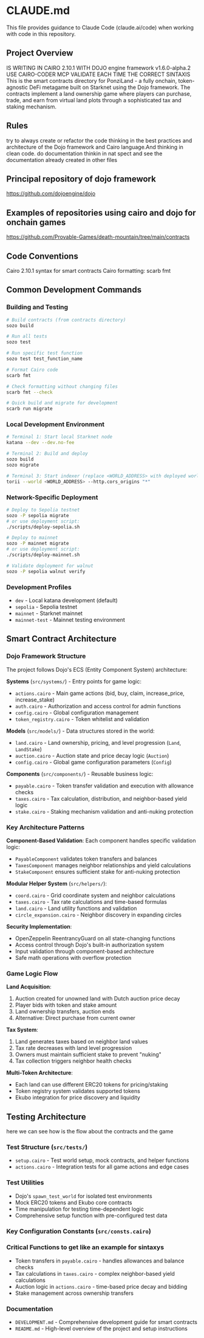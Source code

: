 # CLAUDE.md

This file provides guidance to Claude Code (claude.ai/code) when working with code in this repository.

## Project Overview
IS WRITING IN CAIRO 2.10.1 WITH DOJO engine framework v1.6.0-alpha.2
USE CAIRO-CODER MCP 
VALIDATE EACH TIME THE CORRECT SINTAXIS
This is the smart contracts directory for PonziLand - a fully onchain, token-agnostic DeFi metagame built on Starknet using the Dojo framework. The contracts implement a land ownership game where players can purchase, trade, and earn from virtual land plots through a sophisticated tax and staking mechanism.


## Rules
try to always create or refactor the code thinking in the best practices and architecture of the Dojo framework and Cairo language.And thinking in clean code.
do documentation thinkin in nat spect and see the documentation already created in other files

## Principal repository of dojo framework
https://github.com/dojoengine/dojo

## Examples of repositories using cairo and dojo for onchain games
https://github.com/Provable-Games/death-mountain/tree/main/contracts

## Code Conventions
Cairo 2.10.1 syntax for smart contracts
Cairo formatting: scarb fmt


## Common Development Commands

### Building and Testing
```bash
# Build contracts (from contracts directory)
sozo build

# Run all tests
sozo test

# Run specific test function
sozo test test_function_name

# Format Cairo code
scarb fmt

# Check formatting without changing files
scarb fmt --check

# Quick build and migrate for development
scarb run migrate
```

### Local Development Environment
```bash
# Terminal 1: Start local Starknet node
katana --dev --dev.no-fee

# Terminal 2: Build and deploy
sozo build
sozo migrate

# Terminal 3: Start indexer (replace <WORLD_ADDRESS> with deployed world address)
torii --world <WORLD_ADDRESS> --http.cors_origins "*"
```

### Network-Specific Deployment
```bash
# Deploy to Sepolia testnet
sozo -P sepolia migrate
# or use deployment script:
./scripts/deploy-sepolia.sh

# Deploy to mainnet
sozo -P mainnet migrate
# or use deployment script:
./scripts/deploy-mainnet.sh

# Validate deployment for walnut
sozo -P sepolia walnut verify
```

### Development Profiles
- `dev` - Local katana development (default)
- `sepolia` - Sepolia testnet
- `mainnet` - Starknet mainnet
- `mainnet-test` - Mainnet testing environment

## Smart Contract Architecture

### Dojo Framework Structure
The project follows Dojo's ECS (Entity Component System) architecture:

**Systems** (`src/systems/`) - Entry points for game logic:
- `actions.cairo` - Main game actions (bid, buy, claim, increase_price, increase_stake)
- `auth.cairo` - Authorization and access control for admin functions
- `config.cairo` - Global configuration management
- `token_registry.cairo` - Token whitelist and validation

**Models** (`src/models/`) - Data structures stored in the world:
- `land.cairo` - Land ownership, pricing, and level progression (`Land`, `LandStake`)
- `auction.cairo` - Auction state and price decay logic (`Auction`)
- `config.cairo` - Global game configuration parameters (`Config`)

**Components** (`src/components/`) - Reusable business logic:
- `payable.cairo` - Token transfer validation and execution with allowance checks
- `taxes.cairo` - Tax calculation, distribution, and neighbor-based yield logic
- `stake.cairo` - Staking mechanism validation and anti-nuking protection

### Key Architecture Patterns

**Component-Based Validation**: Each component handles specific validation logic:
- `PayableComponent` validates token transfers and balances
- `TaxesComponent` manages neighbor relationships and yield calculations
- `StakeComponent` ensures sufficient stake for anti-nuking protection

**Modular Helper System** (`src/helpers/`):
- `coord.cairo` - Grid coordinate system and neighbor calculations
- `taxes.cairo` - Tax rate calculations and time-based formulas  
- `land.cairo` - Land utility functions and validation
- `circle_expansion.cairo` - Neighbor discovery in expanding circles

**Security Implementation**:
- OpenZeppelin ReentrancyGuard on all state-changing functions
- Access control through Dojo's built-in authorization system
- Input validation through component-based architecture
- Safe math operations with overflow protection

### Game Logic Flow

**Land Acquisition**:
1. Auction created for unowned land with Dutch auction price decay
2. Player bids with token and stake amount
3. Land ownership transfers, auction ends
4. Alternative: Direct purchase from current owner

**Tax System**:
1. Land generates taxes based on neighbor land values
2. Tax rate decreases with land level progression
3. Owners must maintain sufficient stake to prevent "nuking"
4. Tax collection triggers neighbor health checks

**Multi-Token Architecture**:
- Each land can use different ERC20 tokens for pricing/staking
- Token registry system validates supported tokens
- Ekubo integration for price discovery and liquidity

## Testing Architecture
here we can see how is the flow about the contracts and the game

### Test Structure (`src/tests/`)
- `setup.cairo` - Test world setup, mock contracts, and helper functions
- `actions.cairo` - Integration tests for all game actions and edge cases

### Test Utilities
- Dojo's `spawn_test_world` for isolated test environments
- Mock ERC20 tokens and Ekubo core contracts
- Time manipulation for testing time-dependent logic
- Comprehensive setup function with pre-configured test data

### Key Configuration Constants (`src/consts.cairo`)

### Critical Functions to get like an example for sintaxys
- Token transfers in `payable.cairo` - handles allowances and balance checks
- Tax calculations in `taxes.cairo` - complex neighbor-based yield calculations
- Auction logic in `actions.cairo` - time-based price decay and bidding
- Stake management across ownership transfers


### Documentation
- `DEVELOPMENT.md` - Comprehensive development guide for smart contracts
- `README.md` - High-level overview of the project and setup instructions

